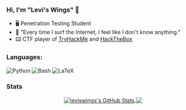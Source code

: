 ### Hi, I'm "Levi's Wings" 👋

- :desktop_computer: Penetration Testing Student
- :scroll: "Every time I surf the Internet, I feel like I don't know anything."
- :keyboard: CTF player of [TryHackMe](https://tryhackme.com/p/LeviWings) and [HackTheBox](https://www.hackthebox.eu/profile/508480)

### Languages:
<p>
  <img alt="Python" src="https://img.shields.io/badge/-Python-007ACC?style=flat-square&logo=python&logoColor=white" />
  <img alt="Bash" src="https://img.shields.io/badge/-Bash-430098?style=flat-square&logo=gnu-bash&logoColor=white" />
  <img alt="LaTeX" src="https://img.shields.io/badge/-Latex-13aa52?style=flat-square&logo=latex&logoColor=white" />
</p>

### Stats

<p align="center">

<a href="https://github.com/LevisWings/LevisWings">
  <img align="center" src="https://github-readme-stats.vercel.app/api?username=leviswings&show_icons=true&theme=radical&hide=contribs" alt="leviswings's GitHub Stats" />
</a>

<a href="https://github.com/LevisWings/LevisWings">
  <img align="center" src="https://github-readme-stats.vercel.app/api/top-langs/?username=leviswings&show_icons=true&theme=radical&langs_count=3&layout=default&hide_border=false" />
</a>

</p>
